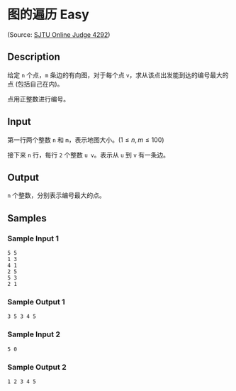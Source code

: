 # 图的遍历 Easy

(Source: [SJTU Online Judge 4292](https://acm.sjtu.edu.cn/OnlineJudge/problem/4292))

## Description
给定 `n` 个点，`m` 条边的有向图，对于每个点 `v`，求从该点出发能到达的编号最大的点 (包括自己在内)。

点用正整数进行编号。

## Input
第一行两个整数 `n` 和 `m`，表示地图大小。($1 \leq n, m \leq 100$)

接下来 `n` 行，每行 `2` 个整数 `u v`。表示从 `u` 到 `v` 有一条边。

## Output
`n` 个整数，分别表示编号最大的点。

## Samples
### Sample Input 1
```
5 5
1 3
4 1
2 5
5 3
2 1
```

### Sample Output 1
```
3 5 3 4 5
```

### Sample Input 2
```
5 0
```

### Sample Output 2
```
1 2 3 4 5
```